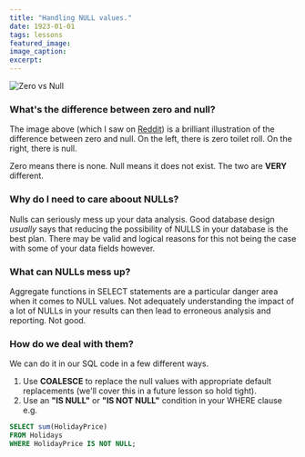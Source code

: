 ```yaml
---
title: "Handling NULL values."
date: 1923-01-01
tags: lessons
featured_image: 
image_caption: 
excerpt: 
---
```

![Zero vs Null](/images/zero-vs-null.jpg)

### What's the difference between zero and null?

The image above (which I saw on [Reddit](https://www.reddit.com/r/geek/comments/6128y3/amusing_example_between_0_and_null_0_on_the_left/)\) is a brilliant illustration of the difference between zero and null. On the left, there is zero toilet roll. On the right, there is null.

Zero means there is none. Null means it does not exist. The two are **VERY** different.

### Why do I need to care aboout NULLs?

Nulls can seriously mess up your data analysis. Good database design _usually_ says that reducing the possibility of NULLS in your database is the best plan. There may be valid and logical reasons for this not being the case with some of your data fields however.

### What can NULLs mess up?

Aggregate functions in SELECT statements are a particular danger area when it comes to NULL values. Not adequately understanding the impact of a lot of NULLs in your results can then lead to erroneous analysis and reporting. Not good.

### How do we deal with them?

We can do it in our SQL code in a few different ways.

1. Use **COALESCE** to replace the null values with appropriate default replacements (we'll cover this in a future lesson so hold tight).
2. Use an **"IS NULL"** or **"IS NOT NULL"** condition in your WHERE clause e.g.

```sql
SELECT sum(HolidayPrice)
FROM Holidays 
WHERE HolidayPrice IS NOT NULL;
```
